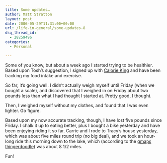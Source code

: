 ```yaml
---
title: Some updates…
author: Matt Stratton
layout: post
date: 2006-05-29T11:31:00+00:00
url: /life-in-general/some-updates-8
dsq_thread_id:
  - 28259496
categories:
  - Personal

---
```

Some of you know, but about a week ago I started trying to be healthier. Based upon Tosh&#8217;s suggestion, I signed up with [Calorie King][1] and have been tracking my food intake and exercise.

So far, it&#8217;s going well. I didn&#8217;t actually weigh myself until Friday (when we bought a scale), and discovered that I weighed in on Friday about two pounds less than what I had thought I started at. Pretty good, I thought.

Then, I weighed myself without my clothes, and found that I was even lighter. Go figure.

Based upon my now accurate tracking, though, I have lost five pounds since Friday. I chalk it up to eating better, plus I bought a bike yesterday and have been enjoying riding it so far. Carrie and I rode to Tracy&#8217;s house yesterday, which was about five miles round trip (no big deal), and we took an hour-long ride this morning down to the lake, which (according to the [gmaps thingerdoodle][2]) was about 8 1/2 miles.

Fun!

 [1]: https://www.calorieking.com/blogs/?member=mattstratton
 [2]: https://www.gmap-pedometer.com/